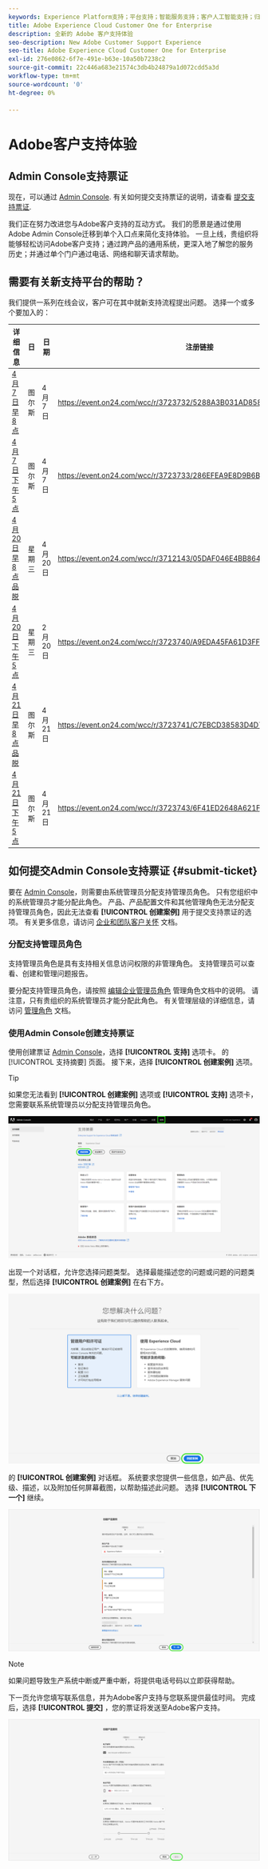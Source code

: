 ```yaml
---
keywords: Experience Platform支持；平台支持；智能服务支持；客户人工智能支持；归因人工智能支持；rtcdp支持；提交支持票证；客户支持
title: Adobe Experience Cloud Customer One for Enterprise
description: 全新的 Adobe 客户支持体验
seo-description: New Adobe Customer Support Experience
seo-title: Adobe Experience Cloud Customer One for Enterprise
exl-id: 276e0862-6f7e-491e-b63e-10a50b7238c2
source-git-commit: 22c446a683e21574c3db4b24879a1d072cdd5a3d
workflow-type: tm+mt
source-wordcount: '0'
ht-degree: 0%

---
```


# Adobe客户支持体验

## Admin Console支持票证

现在，可以通过 [Admin Console](https://adminconsole.adobe.com/). 有关如何提交支持票证的说明，请查看 [提交支持票证](#submit-ticket).

我们正在努力改进您与Adobe客户支持的互动方式。 我们的愿景是通过使用Adobe Admin Console迁移到单个入口点来简化支持体验。 一旦上线，贵组织将能够轻松访问Adobe客户支持；通过跨产品的通用系统，更深入地了解您的服务历史；并通过单个门户通过电话、网络和聊天请求帮助。

## 需要有关新支持平台的帮助？

我们提供一系列在线会议，客户可在其中就新支持流程提出问题。 选择一个或多个要加入的：

| 详细信息 | 日 | 日期 | 注册链接 |
|--- |--- |--- |--- |
| [4月7日早8点](https://event.on24.com/wcc/r/3723732/5288A3B031AD858BF241EB0C0057CD85) | 图尔斯 | 4月7日 | <https://event.on24.com/wcc/r/3723732/5288A3B031AD858BF241EB0C0057CD85> |
| [4月7日下午5点](https://event.on24.com/wcc/r/3723733/286EFEA9E8D9B6BB49464862F5414B8C) | 图尔斯 | 4月7日 | <https://event.on24.com/wcc/r/3723733/286EFEA9E8D9B6BB49464862F5414B8C> |
| [4月20日早8点品脱](https://event.on24.com/wcc/r/3712143/05DAF046E4BB864E7C313B056ADE4EB2) | 星期三 | 4月20日 | <https://event.on24.com/wcc/r/3712143/05DAF046E4BB864E7C313B056ADE4EB2> |
| [4月20日下午5点](https://event.on24.com/wcc/r/3723740/A9EDA45FA61D3FFC4BF713419B677F16) | 星期三 | 2月20日 | <https://event.on24.com/wcc/r/3723740/A9EDA45FA61D3FFC4BF713419B677F16> |
| [4月21日早8点品脱](https://event.on24.com/wcc/r/3723741/C7EBCD38583D4D7AFCBD56029EB17C98) | 图尔斯 | 4月21日 | <https://event.on24.com/wcc/r/3723741/C7EBCD38583D4D7AFCBD56029EB17C98> |
| [4月21日下午5点](https://event.on24.com/wcc/r/3723743/6F41ED2648A621F1419A56F0A52F4446) | 图尔斯 | 4月21日 | <https://event.on24.com/wcc/r/3723743/6F41ED2648A621F1419A56F0A52F4446> |

## 如何提交Admin Console支持票证 {#submit-ticket}

要在 [Admin Console](https://adminconsole.adobe.com/)，则需要由系统管理员分配支持管理员角色。 只有您组织中的系统管理员才能分配此角色。 产品、产品配置文件和其他管理角色无法分配支持管理员角色，因此无法查看 **[!UICONTROL 创建案例]** 用于提交支持票证的选项。 有关更多信息，请访问 [企业和团队客户关怀](https://helpx.adobe.com/enterprise/using/support-and-expert-services.html) 文档。

### 分配支持管理员角色

支持管理员角色是具有支持相关信息访问权限的非管理角色。 支持管理员可以查看、创建和管理问题报告。

要分配支持管理员角色，请按照 [编辑企业管理员角色](https://helpx.adobe.com/enterprise/using/admin-roles.html#add-admin-teams) 管理角色文档中的说明。 请注意，只有贵组织的系统管理员才能分配此角色。 有关管理层级的详细信息，请访问 [管理角色](https://helpx.adobe.com/enterprise/admin-guide.html/enterprise/using/admin-roles.ug.html) 文档。

### 使用Admin Console创建支持票证

使用创建票证 [Admin Console](https://adminconsole.adobe.com/)，选择 **[!UICONTROL 支持]** 选项卡。 的 [!UICONTROL 支持摘要] 页面。 接下来，选择 **[!UICONTROL 创建案例]** 选项。

>[!TIP]
>
> 如果您无法看到 **[!UICONTROL 创建案例]** 选项或 **[!UICONTROL 支持]** 选项卡，您需要联系系统管理员以分配支持管理员角色。

![Admin Console支持选项卡](./assets/Support.png)

出现一个对话框，允许您选择问题类型。 选择最能描述您的问题或问题的问题类型，然后选择 **[!UICONTROL 创建案例]** 在右下方。

![选择问题](./assets/select-case-type.png)

的 **[!UICONTROL 创建案例]** 对话框。 系统要求您提供一些信息，如产品、优先级、描述，以及附加任何屏幕截图，以帮助描述此问题。 选择 **[!UICONTROL 下一个]** 继续。

![创建案例](./assets/create_case.png)

>[!NOTE]
>
> 如果问题导致生产系统中断或严重中断，将提供电话号码以立即获得帮助。

下一页允许您填写联系信息，并为Adobe客户支持与您联系提供最佳时间。 完成后，选择 **[!UICONTROL 提交]** ，您的票证将发送至Adobe客户支持。

![提交票证](./assets/submit_case.png)

<!--

## What About the Legacy Systems?

New Tickets/Cases will no longer be able to be submitted in legacy systems as of May 11th.  The [Admin Console](https://adminconsole.adobe.com/) will be used to submit new tickets/cases.

### Existing Tickets/Cases

* Between May 11th and May 20th the legacy systems will remain available to work existing tickets/cases to completion.
* Beginning May 20th the support team will migrate remaining open cases from the legacy systems to the new support experience.  You will receive an email notification regarding how to contact support to continue to work these cases.
-->
